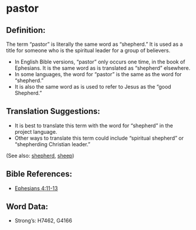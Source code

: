 # pastor

## Definition:

The term “pastor” is literally the same word as “shepherd.” It is used as a title for someone who is the spiritual leader for a group of believers.

* In English Bible versions, “pastor” only occurs one time, in the book of Ephesians. It is the same word as is translated as “shepherd” elsewhere.
* In some languages, the word for “pastor” is the same as the word for “shepherd.”
* It is also the same word as is used to refer to Jesus as the “good Shepherd.”

## Translation Suggestions:

* It is best to translate this term with the word for “shepherd” in the project language.
* Other ways to translate this term could include “spiritual shepherd” or “shepherding Christian leader.”

(See also: [shepherd](../other/shepherd.md), [sheep](../other/sheep.md))

## Bible References:

* [Ephesians 4:11-13](rc://en/tn/help/eph/04/11)

## Word Data:

* Strong’s: H7462, G4166
